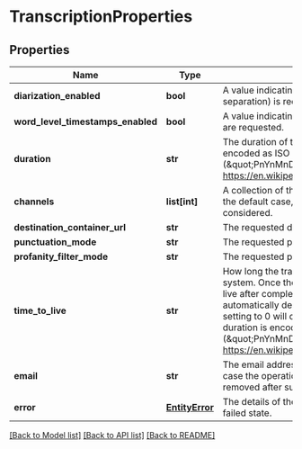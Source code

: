 # TranscriptionProperties

## Properties
Name | Type | Description | Notes
------------ | ------------- | ------------- | -------------
**diarization_enabled** | **bool** | A value indicating whether diarization (speaker separation) is requested. | [optional] 
**word_level_timestamps_enabled** | **bool** | A value indicating whether word level timestamps are requested. | [optional] 
**duration** | **str** | The duration of the transcription. The duration is encoded as ISO 8601 duration  (\&quot;PnYnMnDTnHnMnS\&quot;, see https://en.wikipedia.org/wiki/ISO_8601#Durations). | [optional] 
**channels** | **list[int]** | A collection of the requested channel numbers.  In the default case, the channels 0 and 1 are considered. | [optional] 
**destination_container_url** | **str** | The requested destination container. | [optional] 
**punctuation_mode** | **str** | The requested punctuation mode. | [optional] 
**profanity_filter_mode** | **str** | The requested profanity filter mode. | [optional] 
**time_to_live** | **str** | How long the transcription will be kept in the system. Once the transcription reaches the time to live  after completion (successful or failed) it will be automatically deleted. Not setting this value or setting  to 0 will disable automatic deletion.  The duration is encoded as ISO 8601 duration (\&quot;PnYnMnDTnHnMnS\&quot;, see https://en.wikipedia.org/wiki/ISO_8601#Durations). | [optional] 
**email** | **str** | The email address to send email notifications to in case the operation completes.  The value will be removed after successfully sending the email. | [optional] 
**error** | [**EntityError**](EntityError.md) | The details of the error in case the entity is in a failed state. | [optional] 

[[Back to Model list]](../README.md#documentation-for-models) [[Back to API list]](../README.md#documentation-for-api-endpoints) [[Back to README]](../README.md)


